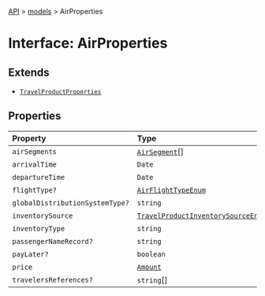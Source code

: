 [API](../../index.md) > [models](../index.md) > AirProperties

# Interface: AirProperties

## Extends

- [`TravelProductProperties`](TravelProductProperties.md)

## Properties

| Property | Type | Description | Inheritance | Source |
| :------ | :------ | :------ | :------ | :------ |
| `airSegments` | [`AirSegment`](../classes/AirSegment.md)[] | - | - | models/Air.ts:89 |
| `arrivalTime` | `Date` | - | - | models/Air.ts:88 |
| `departureTime` | `Date` | - | - | models/Air.ts:87 |
| `flightType?` | [`AirFlightTypeEnum`](../type-aliases/AirFlightTypeEnum.md) | - | - | models/Air.ts:90 |
| `globalDistributionSystemType?` | `string` | - | - | models/Air.ts:92 |
| `inventorySource` | [`TravelProductInventorySourceEnum`](../type-aliases/TravelProductInventorySourceEnum.md) | - | [`TravelProductProperties`](TravelProductProperties.md).`inventorySource` | models/TravelProduct.ts:70 |
| `inventoryType` | `string` | - | [`TravelProductProperties`](TravelProductProperties.md).`inventoryType` | models/TravelProduct.ts:69 |
| `passengerNameRecord?` | `string` | - | - | models/Air.ts:91 |
| `payLater?` | `boolean` | - | [`TravelProductProperties`](TravelProductProperties.md).`payLater` | models/TravelProduct.ts:72 |
| `price` | [`Amount`](../classes/Amount.md) | - | [`TravelProductProperties`](TravelProductProperties.md).`price` | models/TravelProduct.ts:68 |
| `travelersReferences?` | `string`[] | - | [`TravelProductProperties`](TravelProductProperties.md).`travelersReferences` | models/TravelProduct.ts:71 |
